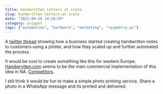```yaml
---
title: Handwritten letters at scale
slug: handwritten-letters-at-scale
date: "2021-09-20 14:28:59"
category: snippet
tags: ["automation", "hardware", "marketing", "raspberry-pi"]
---
```


A [twitter thread](https://twitter.com/aarondfrancis/status/1438888219471491074)
showing how a business started creating handwritten notes to customers using a
plotter, and how they scaled up and further automated the process.

It would be cool to create something like this for western Europe.
[Handwrytten.com](https://handwrytten.com) seems to be the main commercial
implementation of this idea in NA.
[Competitors](https://www.g2.com/products/handwrytten/competitors/alternatives).

I still think it would be fun to make a simple photo printing service. Share a
photo in a WhatsApp message and its printed and delivered.
